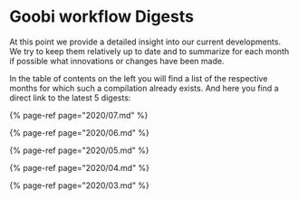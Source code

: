# Goobi workflow Digests

At this point we provide a detailed insight into our current developments. We try to keep them relatively up to date and to summarize for each month if possible what innovations or changes have been made.

In the table of contents on the left you will find a list of the respective months for which such a compilation already exists. And here you find a direct link to the latest 5 digests:

{% page-ref page="2020/07.md" %}

{% page-ref page="2020/06.md" %}

{% page-ref page="2020/05.md" %}

{% page-ref page="2020/04.md" %}

{% page-ref page="2020/03.md" %}
